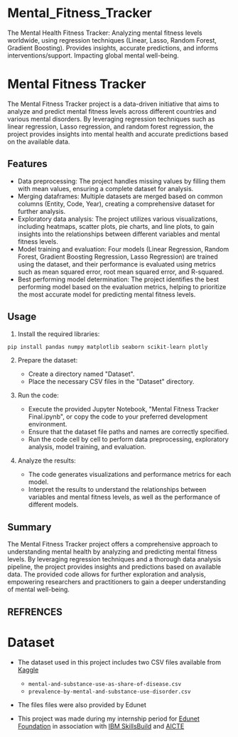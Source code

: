 # Mental_Fitness_Tracker
The Mental Health Fitness Tracker: Analyzing mental fitness levels worldwide, using regression techniques (Linear, Lasso, Random Forest, Gradient Boosting). Provides insights, accurate predictions, and informs interventions/support. Impacting global mental well-being.

# Mental Fitness Tracker

The Mental Fitness Tracker project is a data-driven initiative that aims to analyze and predict mental fitness levels across different countries and various mental disorders. By leveraging regression techniques such as linear regression, Lasso regression, and random forest regression, the project provides insights into mental health and accurate predictions based on the available data.

## Features

- Data preprocessing: The project handles missing values by filling them with mean values, ensuring a complete dataset for analysis.
- Merging dataframes: Multiple datasets are merged based on common columns (Entity, Code, Year), creating a comprehensive dataset for further analysis.
- Exploratory data analysis: The project utilizes various visualizations, including heatmaps, scatter plots, pie charts, and line plots, to gain insights into the relationships between different variables and mental fitness levels.
- Model training and evaluation: Four models (Linear Regression, Random Forest, Gradient Boosting Regression, Lasso Regression) are trained using the dataset, and their performance is evaluated using metrics such as mean squared error, root mean squared error, and R-squared.
- Best performing model determination: The project identifies the best performing model based on the evaluation metrics, helping to prioritize the most accurate model for predicting mental fitness levels.

## Usage

1. Install the required libraries:
```bash
pip install pandas numpy matplotlib seaborn scikit-learn plotly
```

2. Prepare the dataset:
   - Create a directory named "Dataset".
   - Place the necessary CSV files in the "Dataset" directory.

3. Run the code:
   - Execute the provided Jupyter Notebook, "Mental Fitness Tracker Final.ipynb", or copy the code to your preferred development environment.
   - Ensure that the dataset file paths and names are correctly specified.
   - Run the code cell by cell to perform data preprocessing, exploratory analysis, model training, and evaluation.

4. Analyze the results:
   - The code generates visualizations and performance metrics for each model.
   - Interpret the results to understand the relationships between variables and mental fitness levels, as well as the performance of different models.

## Summary

The Mental Fitness Tracker project offers a comprehensive approach to understanding mental health by analyzing and predicting mental fitness levels. By leveraging regression techniques and a thorough data analysis pipeline, the project provides insights and predictions based on available data. The provided code allows for further exploration and analysis, empowering researchers and practitioners to gain a deeper understanding of mental well-being.

## REFRENCES

# Dataset
- The dataset used in this project includes two CSV files available from [Kaggle](https://www.kaggle.com/datasets/programmerrdai/mental-health-dataset)
    - `mental-and-substance-use-as-share-of-disease.csv`
    - `prevalence-by-mental-and-substance-use-disorder.csv`
- The files files were also provided by Edunet 

- This project was made during my internship period for [Edunet Foundation](https://edunetfoundation.org) in association with [IBM SkillsBuild](https://skillsbuild.org) and [AICTE](https://internship.aicte-india.org)

